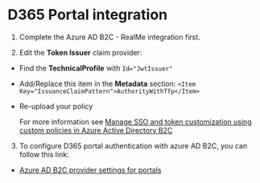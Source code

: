 # D365 Portal integration

1. Complete the Azure AD B2C - RealMe integration first.

2. Edit the **Token Issuer** claim provider:

- Find the **TechnicalProfile** with `Id="JwtIssuer"`
- Add/Replace this item in the **Metadata** section: `<Item Key="IssuanceClaimPattern">AuthorityWithTfp</Item>`
- Re-upload your policy

  For more information see [Manage SSO and token customization using custom policies in Azure Active Directory B2C](https://docs.microsoft.com/en-us/azure/active-directory-b2c/active-directory-b2c-reference-manage-sso-and-token-configuration)

3. To configure D365 portal authentication with azure AD B2C, you can follow this link:

- [Azure AD B2C provider settings for portals](https://docs.microsoft.com/en-us/dynamics365/customer-engagement/portals/azure-ad-b2c)
